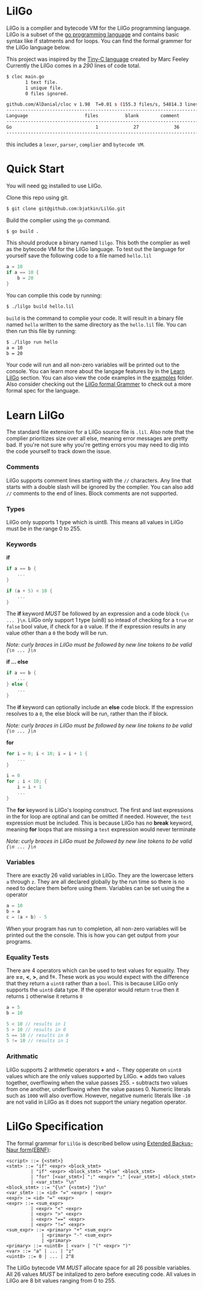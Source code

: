 # LilGo

LilGo is a complier and bytecode VM for the LilGo programming language.
LilGo is a subset of the [go programming language](https://go.dev/) and contains basic syntax like if statments and for loops.
You can find the formal grammer for the LilGo language below.

This project was inspired by the [Tiny-C language](https://gist.github.com/seanjensengrey/874a1dcdb7b40407ac916dd2090051a4) created by Marc Feeley
Currently the LilGo comes in a *290* lines of code total.
```sh
$ cloc main.go
       1 text file.
       1 unique file.                              
       0 files ignored.

github.com/AlDanial/cloc v 1.98  T=0.01 s (155.3 files/s, 54814.3 lines/s)
-------------------------------------------------------------------------------
Language                     files          blank        comment           code
-------------------------------------------------------------------------------
Go                               1             27             36            290
-------------------------------------------------------------------------------
```
this includes a `lexer`, `parser`, `complier` and `bytecode VM`.

# Quick Start

You will need [go](https://go.dev/learn/) installed to use LilGo.

Clone this repo using git.
```sh
$ git clone git@github.com:bjatkin/LilGo.git
```

Build the complier using the `go` command.
```sh
$ go build .
```

This should produce a binary named `lilgo`.
This both the complier as well as the bytecode VM for the LilGo language.
To test out the language for yourself save the following code to a file named `hello.lil`
```go
a = 10
if a == 10 {
	b = 20
}
```

You can complie this code by running:
```sh
$ ./lilgo build hello.lil
```

`build` is the command to complie your code.
It will result in a binary file named `hello` written to the same directory as the `hello.lil` file.
You can then run this file by running:
```sh
$ ./lilgo run hello
a = 10
b = 20
```

Your code will run and all non-zero variables will be printed out to the console.
You can learn more about the langage features by in the [Learn LilGo](#learn-lilgo) section.
You can also view the code examples in the [examples](https://github.com/bjatkin/LilGo/blob/main/examples) folder.
Also consider checking out the [LilGo formal Grammer](#lilgo-specification) to check out a more formal spec for the language.

# Learn LilGo

The standard file extension for a LilGo source file is `.lil`.
Also note that the complier prioritizes size over all else, meaning error messages are pretty bad.
If you're not sure why you're getting errors you may need to dig into the code yourself to track down the issue.

### Comments

LilGo supports comment lines starting with the `//` characters.
Any line that starts with a double slash will be ignored by the complier.
You can also add `//` comments to the end of lines.
Block comments are not supported.

### Types

LilGo only supports 1 type which is uint8.
This means all values in LilGo must be in the range 0 to 255.

### Keywords

**if**
```go
if a == b {
	...
}

if (a + 5) < 10 {
	...
}
```

The **if** keyword *MUST* be followed by an expression and a code block `{\n ... }\n`.
LilGo only support 1 type (uin8) so intead of checking for a `true` or `false` bool value, if check for a `0` value.
If the if expression results in any value other than a `0` the body will be run.

*Note: curly braces in LilGo must be followed by new line tokens to be valid `{\n ... }\n`*

**if ... else**
```go
if a == b {
	...
} else {
	...
}
```

The **if** keyword can optionally include an **else** code block.
If the expression resolves to a `0`, the else block will be run, rather than the if block.

*Note: curly braces in LilGo must be followed by new line tokens to be valid `{\n ... }\n`*

**for**
```go
for i = 0; i < 10; i = i + 1 {
	...
}

i = 0
for ; i < 10; {
	i = i + 1
	...
}
```

The **for** keyword is LilGo's looping construct.
The first and last expressions in the for loop are optinal and can be omitted if needed.
However, the `test` expression must be included.
This is because LilGo has no **break** keyword, meaning **for** loops that are missing a `test` expression would never terminate

*Note: curly braces in LilGo must be followed by new line tokens to be valid `{\n ... }\n`*

### Variables

There are exactly 26 valid variables in LilGo.
They are the lowercase letters `a` through `z`.
They are all declared globally by the run time so there is no need to declare them before using them.
Variables can be set using the **=** operator

```go
a = 10
b = a
c = (a + b) - 5
```

When your program has run to completion, all non-zero variables will be printed out the the console.
This is how you can get output from your programs.

### Equality Tests

There are 4 operators which can be used to test values for equality.
They are **==**, **<**, **>**, and **!=**.
These work as you would expect with the difference that they return a `uint8` rather than a `bool`.
This is because LilGo only supports the `uint8` data type.
If the operator would return `true` then it returns `1` otherwise it returns `0`
```go
a = 5
b = 10

5 < 10 // results in 1
5 > 10 // results in 0
5 == 10 // results in 0
5 != 10 // results in 1
```

### Arithmatic

LilGo supports 2 arithmetic operators **+** and **-**.
They opperate on `uint8` values which are the only values supported by LilGo.
**+** adds two values together, overflowing when the value passes 255.
**-** subtracts two values from one another, underflowing when the value passes 0.
Numeric literals such as `1000` will also overflow.
However, negative numeric literals like `-10` are not valid in LilGo as it does not support the uniary negation operator.

# LilGo Specification

The formal grammar for `LilGo` is described bellow using [Extended Backus-Naur form(EBNF)](https://en.wikipedia.org/wiki/Extended_Backus%E2%80%93Naur_form):

```
<script> ::= {<stmt>}
<stmt> ::= "if" <expr> <block_stmt>
		 | "if" <expr> <block_stmt> "else" <block_stmt>
	     | "for" [<var_stmt>] ";" <expr> ";" [<var_stmt>] <block_stmt>
		 | <var_stmt> "\n"
<block_stmt> ::= "{\n" {<stmt>} "}\n"
<var_stmt> ::= <id> "=" <expr> | <expr>
<expr> := <id> "=" <expr>
<expr> ::= <sum_expr>
		 | <expr> "<" <expr>
		 | <expr> ">" <expr>
		 | <expr> "==" <expr>
		 | <expr> "!=" <expr>
<sum_expr> ::= <primary> "+" <sum_expr>
			 | <primary> "-" <sum_expr>
			 | <primary>
<primary> ::= <uint8> | <var> | "(" <expr> ")"
<var> ::= "a" | ... | "z"
<uint8> ::= 0 | ... | 2^8
```

The LilGo bytecode VM *MUST* allocate space for all 26 possible variables.
All 26 values *MUST* be initalized to zero before executing code.
All values in LilGo are 8 bit values ranging from 0 to 255.
